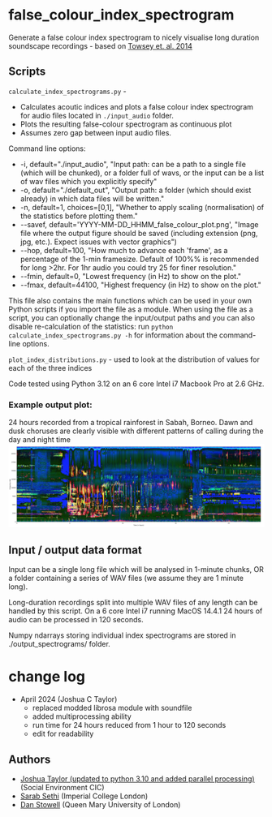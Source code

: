# false_colour_index_spectrogram
Generate a false colour index spectrogram to nicely visualise long duration soundscape recordings - based on [Towsey et. al. 2014](http://www.sciencedirect.com/science/article/pii/S1877050914002403)

## Scripts
`calculate_index_spectrograms.py` - 

-   Calculates acoutic indices and plots a false colour index spectrogram for audio files located in `./input_audio` folder.
-   Plots the resulting false-colour spectrogram as continuous plot
-   Assumes zero gap between input audio files.
  
Command line options:
* -i, default="./input_audio", "Input path: can be a path to a single file (which will be chunked), or a folder full of wavs, or the input can be a list of wav files which you explicitly specify"
* -o, default="./default_out", "Output path: a folder (which should exist already) in which data files will be written."
* -n, default=1, choices=[0,1], "Whether to apply scaling (normalisation) of the statistics before plotting them."
* --savef, default='YYYY-MM-DD_HHMM_false_colour_plot.png', "Image file where the output figure should be saved (including extension (png, jpg, etc.). Expect issues with vector graphics")
* --hop, default=100, "How much to advance each 'frame', as a percentage of the 1-min framesize. Default of 100%% is recommended for long >2hr. For 1hr audio you could try 25 for finer resolution."
* --fmin, default=0, "Lowest frequency (in Hz) to show on the plot."
* --fmax, default=44100, "Highest frequency (in Hz) to show on the plot."
   
This file also contains the main functions which can be used in your own Python scripts if you import the file as a module. When using the file as a script, you can optionally change the input/output paths and you can also disable re-calculation of the statistics: run `python calculate_index_spectrograms.py -h` for information about the command-line options.

`plot_index_distributions.py` - used to look at the distribution of values for each of the three indices

Code tested using Python 3.12 on an 6 core Intel i7 Macbook Pro at 2.6 GHz.

### Example output plot:
24 hours recorded from a tropical rainforest in Sabah, Borneo. Dawn and dusk choruses are clearly visible with different patterns of calling during the day and night time
![Example 24 hour false colour index spectrogram](https://raw.githubusercontent.com/sarabsethi/false_colour_index_spectrogram/master/example_24_hrs.JPG)

## Input / output data format
Input can be a single long file which will be analysed in 1-minute chunks, OR a folder containing a series of WAV files (we assume they are 1 minute long).

Long-duration recordings split into multiple WAV files of any length can be handled by this script. On a 6 core Intel i7 running MacOS 14.4.1 24 hours of audio can be processed in 120 seconds.

Numpy ndarrays storing individual index spectrograms are stored in ./output_spectrograms/ folder.

# change log
-   April 2024 (Joshua C Taylor)
    - replaced modded librosa module with soundfile
    - added multiprocessing ability
    - run time for 24 hours reduced from 1 hour to 120 seconds
    - edit for readability
   
## Authors
* [Joshua Taylor (updated to python 3.10 and added parallel processing)](https://socialenvironment.org.uk/about/) (Social Environment CIC) 
* [Sarab Sethi](http://www.imperial.ac.uk/people/s.sethi16) (Imperial College London)
* [Dan Stowell](http://mcld.co.uk/research/) (Queen Mary University of London)
